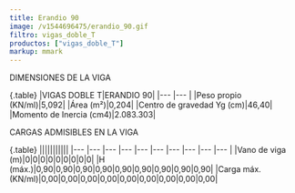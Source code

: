 ```yaml
---
title: Erandio 90
image: /v1544696475/erandio_90.gif
filtro: vigas_doble_T
productos: ["vigas_doble_T"]
markup: mmark
---
```


DIMENSIONES DE LA VIGA

{.table}
|VIGAS DOBLE T|ERANDIO 90|
|--- |--- |
|Peso propio (KN/ml)|5,092|
|Área (m²)|0,204|
|Centro de gravedad Yg (cm)|46,40|
|Momento de Inercia (cm4)|2.083.303|




CARGAS ADMISIBLES EN LA VIGA

{.table}
|||||||||||
|--- |--- |--- |--- |--- |--- |--- |--- |--- |--- |
|Vano de viga (m)|0|0|0|0|0|0|0|0|0|
|H (máx.)|0,90|0,90|0,90|0,90|0,90|0,90|0,90|0,90|0,90|
|Carga máx. (KN/ml)|0,00|0,00|0,00|0,00|0,00|0,00|0,00|0,00|0,00|
